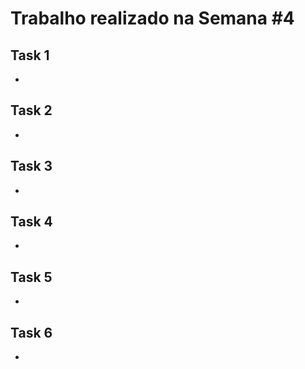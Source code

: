 # Trabalho realizado na Semana #4

## Task 1

-

## Task 2

-

## Task 3

-

## Task 4

-

## Task 5

-

## Task 6

-
